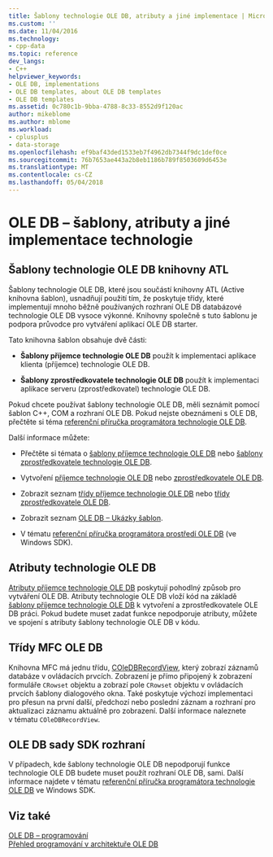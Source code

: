 ```yaml
---
title: Šablony technologie OLE DB, atributy a jiné implementace | Microsoft Docs
ms.custom: ''
ms.date: 11/04/2016
ms.technology:
- cpp-data
ms.topic: reference
dev_langs:
- C++
helpviewer_keywords:
- OLE DB, implementations
- OLE DB templates, about OLE DB templates
- OLE DB templates
ms.assetid: 0c780c1b-9bba-4788-8c33-8552d9f120ac
author: mikeblome
ms.author: mblome
ms.workload:
- cplusplus
- data-storage
ms.openlocfilehash: ef9baf43ded1533eb7f4962db7344f9dc1def0ce
ms.sourcegitcommit: 76b7653ae443a2b8eb1186b789f8503609d6453e
ms.translationtype: MT
ms.contentlocale: cs-CZ
ms.lasthandoff: 05/04/2018
---
```

# <a name="ole-db-templates-attributes-and-other-implementations"></a>OLE DB – šablony, atributy a jiné implementace technologie
## <a name="atl-ole-db-templates"></a>Šablony technologie OLE DB knihovny ATL  
 Šablony technologie OLE DB, které jsou součástí knihovny ATL (Active knihovna šablon), usnadňují použití tím, že poskytuje třídy, které implementují mnoho běžně používaných rozhraní OLE DB databázové technologie OLE DB vysoce výkonné. Knihovny společně s tuto šablonu je podpora průvodce pro vytváření aplikací OLE DB starter.  
  
 Tato knihovna šablon obsahuje dvě části:  
  
-   **Šablony příjemce technologie OLE DB** použít k implementaci aplikace klienta (příjemce) technologie OLE DB.  
  
-   **Šablony zprostředkovatele technologie OLE DB** použít k implementaci aplikace serveru (zprostředkovatel) technologie OLE DB.  
  
 Pokud chcete používat šablony technologie OLE DB, měli seznámit pomocí šablon C++, COM a rozhraní OLE DB. Pokud nejste obeznámeni s OLE DB, přečtěte si téma [referenční příručka programátora technologie OLE DB](https://msdn.microsoft.com/en-us/library/ms713643.aspx).  
  
 Další informace můžete:  
  
-   Přečtěte si témata o [šablony příjemce technologie OLE DB](../../data/oledb/ole-db-consumer-templates-cpp.md) nebo [šablony zprostředkovatele technologie OLE DB](../../data/oledb/ole-db-provider-templates-cpp.md).  
  
-   Vytvoření [příjemce technologie OLE DB](../../data/oledb/creating-an-ole-db-consumer.md) nebo [zprostředkovatele OLE DB](../../data/oledb/creating-an-ole-db-provider.md).  
  
-   Zobrazit seznam [třídy příjemce technologie OLE DB](../../data/oledb/ole-db-consumer-templates-reference.md) nebo [třídy zprostředkovatele OLE DB](../../data/oledb/ole-db-provider-templates-reference.md).  
  
-   Zobrazit seznam [OLE DB – Ukázky šablon](http://msdn.microsoft.com/en-us/08958863-0b5f-41ad-ae99-fca7440c553c).  
  
-   V tématu [referenční příručka programátora prostředí OLE DB](https://msdn.microsoft.com/en-us/library/ms713643.aspx) (ve Windows SDK).  
  
## <a name="ole-db-attributes"></a>Atributy technologie OLE DB  
 [Atributy příjemce technologie OLE DB](../../windows/ole-db-consumer-attributes.md) poskytují pohodlný způsob pro vytváření OLE DB. Atributy technologie OLE DB vloží kód na základě [šablony příjemce technologie OLE DB](../../data/oledb/ole-db-consumer-templates-reference.md) k vytvoření a zprostředkovatele OLE DB práci. Pokud budete muset zadat funkce nepodporuje atributy, můžete ve spojení s atributy šablony technologie OLE DB v kódu.  
  
## <a name="mfc-ole-db-classes"></a>Třídy MFC OLE DB  
 Knihovna MFC má jednu třídu, [COleDBRecordView](../../mfc/reference/coledbrecordview-class.md), který zobrazí záznamů databáze v ovládacích prvcích. Zobrazení je přímo připojený k zobrazení formuláře `CRowset` objektu a zobrazí pole `CRowset` objektu v ovládacích prvcích šablony dialogového okna. Také poskytuje výchozí implementaci pro přesun na první další, předchozí nebo poslední záznam a rozhraní pro aktualizaci záznamu aktuálně pro zobrazení. Další informace naleznete v tématu `COleDBRecordView`.  
  
## <a name="ole-db-sdk-interfaces"></a>OLE DB sady SDK rozhraní  
 V případech, kde šablony technologie OLE DB nepodporují funkce technologie OLE DB budete muset použít rozhraní OLE DB, sami. Další informace najdete v tématu [referenční příručka programátora technologie OLE DB](https://msdn.microsoft.com/en-us/library/ms713643.aspx) ve Windows SDK.  
  
## <a name="see-also"></a>Viz také  
 [OLE DB – programování](../../data/oledb/ole-db-programming.md)   
 [Přehled programování v architektuře OLE DB](../../data/oledb/ole-db-programming-overview.md)